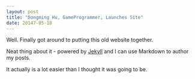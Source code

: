 ```yaml
---
layout: post
title: "Dongming Hu, GameProgrammer, Launches Site"
date: 20147-05-18
---
```


Well. Finally got around to putting this old website together. 

Neat thing about it - powered by [Jekyll](http://jekyllrb.com) and I can use Markdown to author my posts. 

It actually is a lot easier than I thought it was going to be.
